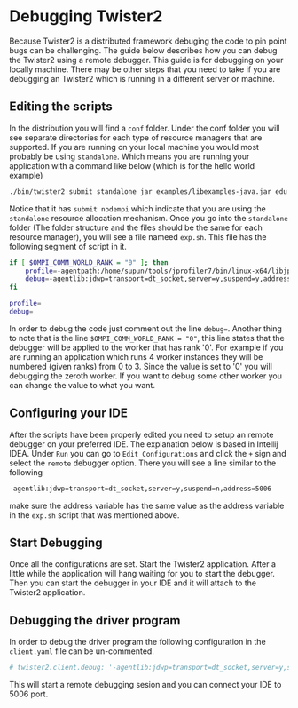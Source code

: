 # Debugging Twister2

Because Twister2 is a distributed framework debuging the code to pin point bugs can be challenging.
The guide below describes how you can debug the Twister2 using a remote debugger. This guide is for
debugging on your locally machine. There may be other steps that you need to take if you are debugging
an Twister2 which is running in a different server or machine.

## Editing the scripts
In the distribution you will find a ```conf``` folder. Under the conf folder you will see separate
directories for each type of resource managers that are supported. If you are running on your local
machine you would most probably be using  ```standalone```. Which means you are running your application
with a command like below (which is for the hello world example)

```bash
./bin/twister2 submit standalone jar examples/libexamples-java.jar edu.iu.dsc.tws.examples.basic.HelloWorld 8
```

Notice that it has ```submit nodempi``` which indicate that you are using the ```standalone``` resource
allocation mechanism. Once you go into the ```standalone``` folder (The folder structure and the files
should be the same for each resource manager), you will see a file nameed ```exp.sh```. This file has
the following segment of script in it.

```bash
if [ $OMPI_COMM_WORLD_RANK = "0" ]; then
    profile=-agentpath:/home/supun/tools/jprofiler7/bin/linux-x64/libjprofilerti.so=port=8849,nowait
    debug=-agentlib:jdwp=transport=dt_socket,server=y,suspend=y,address=5006
fi

profile=
debug=
```
In order to debug the code just comment out the line ```debug=```. Another thing to note that is the 
line ```$OMPI_COMM_WORLD_RANK = "0"```, this line states that the debugger will be applied to the
worker that has rank '0'. For example if you are running an application which runs 4 worker instances
they will be numbered (given ranks) from 0 to 3. Since the value is set to '0' you will debugging the
zeroth worker. If you want to debug some other worker you can change the value to what you want.

## Configuring your IDE

After the scripts have been properly edited you need to setup an remote debugger on your preferred
IDE. The explanation below is based in Intellij IDEA. Under ```Run``` you can go to ```Edit Configurations```
and click the ```+``` sign and select the ```remote``` debugger option. There you will see a line 
similar to the following

```bash
-agentlib:jdwp=transport=dt_socket,server=y,suspend=n,address=5006
```

make sure the address variable has the same value as the address variable in the ```exp.sh``` script
that was mentioned above. 

## Start Debugging 

Once all the configurations are set. Start the Twister2 application. After a little while the application
will hang waiting for you to start the debugger. Then you can start the debugger in your IDE and it will
attach to the Twister2 application. 

## Debugging the driver program

In order to debug the driver program the following configuration in the ```client.yaml``` file can be un-commented.

```bash
# twister2.client.debug: '-agentlib:jdwp=transport=dt_socket,server=y,suspend=y,address=5006'
```

This will start a remote debugging sesion and you can connect your IDE to 5006 port.